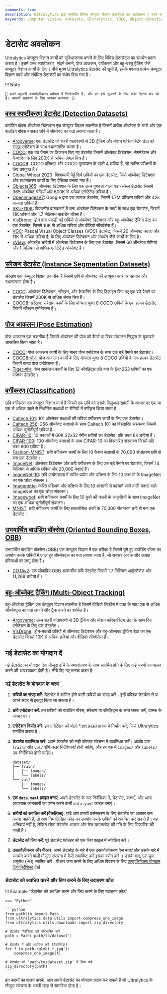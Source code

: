 ```yaml
---
comments: true
description: Ultralytics द्वारा समर्थित विभिन्न कंप्यूटर विज्ञान डेटासेट्स का अवलोकन | वस्त्र स्पष्टीकरण, संरेखण, पोज आकलन, छवि वर्गीकरण और बहु-वस्तु ट्रैकिंग के लिए।
keywords: computer vision, datasets, Ultralytics, YOLO, object detection, instance segmentation, pose estimation, image classification, multi-object tracking
---
```


# डेटासेट अवलोकन

Ultralytics कंप्यूटर विज्ञान कार्यों को सुविधाजनक बनाने के लिए विभिन्न डेटासेट्स का समर्थन प्रदान करता है। इसमें वस्त्र स्पष्टीकरण, संदर्भ बनाने, पोज आकलन, वर्गीकरण और बहु-वस्तु ट्रैकिंग जैसे कंप्यूटर विज्ञान कार्यों के लिए। नीचे मुख्य Ultralytics डेटासेट की सूची है, इसके पश्चात प्रत्येक कंप्यूटर विज्ञान कार्य और संबंधित डेटासेटों का संक्षेप दिया गया है।

!!! Note

    🚧 हमारे बहुभाषी दस्तावेज़ीकरण वर्तमान में निर्माणाधीन है, और हम इसे सुधारने के लिए कड़ी मेहनत कर रहे हैं। आपकी सहकार्य के लिए आपका धन्यवाद! 🙏

## [वस्त्र स्पष्टीकरण डेटासेट (Detection Datasets)](detect/index.md)

बाउंडिंग बॉक्स ऑब्जेक्ट डिटेक्शन एक कंप्यूटर विज्ञान तकनीक है जिसमें प्रत्येक ऑब्जेक्ट के चारों ओर एक बाउंडिंग बॉक्स बनाकर छवि में ऑब्जेक्ट का पता लगाया जाता है।

- [Argoverse](detect/argoverse.md): एक डेटासेट जो शहरी वातावरणों से 3D ट्रैकिंग और मोशन फोरेकास्टिंग डेटा को समृद्ध एनोटेशन के साथ स्थानांतरित करता है।
- [COCO](detect/coco.md): एक बड़े पैमाने पर डिज़ाइन किए गए डेटासेट जिसमें ऑब्जेक्ट डिटेक्शन, सेगमेंटेशन और कैप्शनिंग के लिए 200K से अधिक लेबल चित्र हैं।
- [COCO8](detect/coco8.md): COCO प्रशिक्षण और COCO मूल्यांकन के पहले 4 छवियां हैं, जो त्वरित परीक्षणों के लिए उपयुक्त हैं।
- [Global Wheat 2020](detect/globalwheat2020.md): विश्वव्यापी गेहूँ शिर्ष छवियों का एक डेटासेट, जिसे ऑब्जेक्ट डिटेक्शन और स्थानांतरण कार्यों के लिए ऐच्छिक बनाया गया है।
- [Objects365](detect/objects365.md): ऑब्जेक्ट डिटेक्शन के लिए एक उच्च गुणवत्ता वाला बड़ा-स्केल डेटासेट जिसमें 365 ऑब्जेक्ट श्रेणियाँ और 600K से अधिक एनोटेटेड छवियां हैं।
- [OpenImagesV7](detect/open-images-v7.md): Google द्वारा एक व्यापक डेटासेट, जिसमें 1.7M प्रशिक्षण छवियां और 42k मान्यता छवियां हैं।
- [SKU-110K](detect/sku-110k.md): विपणनीय वातावरणों में घना ऑब्जेक्ट डिटेक्शन के तत्वों के साथ एक डेटासेट, जिसमें 11K छवियां और 1.7 मिलियन बाउंडिंग बॉक्स हैं।
- [VisDrone](detect/visdrone.md): ड्रोन द्वारा पकड़ी गई छवियों से ऑब्जेक्ट डिटेक्शन और बहु-ऑब्जेक्ट ट्रैकिंग डेटा का एक डेटासेट, जिसमें 10K से अधिक छवियां और वीडियो सीक्वेंसेस हैं।
- [VOC](detect/voc.md): Pascal Visual Object Classes (VOC) डेटासेट, जिसमें 20 ऑब्जेक्ट कक्षाएं और 11K से अधिक छवियां हैं, के लिए ऑब्जेक्ट डिटेक्शन और संवर्धन जैसे कार्यों के लिए है।
- [xView](detect/xview.md): ओवरहेड छवियों में ऑब्जेक्ट डिटेक्शन के लिए एक डेटासेट, जिसमें 60 ऑब्जेक्ट श्रेणियां और 1 मिलियन से अधिक एनोटेटेड ऑब्जेक्ट हैं।

## [संरेखण डेटासेट (Instance Segmentation Datasets)](segment/index.md)

संरेखण एक कंप्यूटर विज्ञान तकनीक है जिसमें छवि में ऑब्जेक्ट की उपयुक्त स्तर पर पहचान और स्थानांतरण होता है।

- [COCO](segment/coco.md): ऑब्जेक्ट डिटेक्शन, संरेखण, और कैप्शनिंग के लिए डिज़ाइन किए गए एक बड़े पैमाने पर डेटासेट जिसमें 200K से अधिक लेबल चित्र हैं।
- [COCO8-संरेखण](segment/coco8-seg.md): संरेखण कार्यों के लिए योग्यता युक्त 8 COCO छवियों के एक हल्का डेटासेट जिसमें संरेखण एनोटेशन्स हैं।

## [पोज आकलन (Pose Estimation)](pose/index.md)

पोज आकलन एक तकनीक है जिसमें ऑब्जेक्ट की पोज को कैमरे या विश्व संचालन सिद्धांत के मुकाबले आकलित किया जाता है।

- [COCO](pose/coco.md): पोज आकलन कार्यों के लिए मानव पोज एनोटेशन के साथ एक बड़े पैमाने पर डेटासेट।
- [COCO8-पोज](pose/coco8-pose.md): पोज आकलन कार्यों के लिए योग्यता युक्त 8 COCO छवियों के एक हल्का डेटासेट जिसमें मानव पोज एनोटेशन्स हैं।
- [Tiger-पोज](pose/tiger-pose.md): पोज आकलन कार्यों के लिए 12 कीपॉइंट्स प्रति बाघ के लिए 263 छवियों का एक संक्षिप्त डेटासेट।

## [वर्गीकरण (Classification)](classify/index.md)

छवि वर्गीकरण एक कंप्यूटर विज्ञान कार्य है जिसमें एक छवि को उसके विज़ुअल सामग्री के आधार पर एक या एक से अधिक पहले से निर्धारित कक्षाओं या श्रेणियों में वर्गीकृत किया जाता है।

- [Caltech 101](classify/caltech101.md): 101 ऑब्जेक्ट कक्षाओं की छवियां वर्गीकरण कार्यों के लिए एक डेटासेट।
- [Caltech 256](classify/caltech256.md): 256 ऑब्जेक्ट कक्षाओं के साथ Caltech 101 का विस्तारित संस्करण जिसमें अधिक चुनौतीपूर्ण छवियां हैं।
- [CIFAR-10](classify/cifar10.md): 10 कक्षाओं में 60K 32x32 रंगीन छवियों का डेटासेट, प्रति कक्षा 6K छवियां हैं।
- [CIFAR-100](classify/cifar100.md): 100 ऑब्जेक्ट कक्षाओं के साथ CIFAR-10 का विस्तारित संस्करण जिसमें प्रति कक्षा 600 छवियां हैं।
- [Fashion-MNIST](classify/fashion-mnist.md): छवि वर्गीकरण कार्यों के लिए 10 फैशन कक्षाओं के 70,000 सेंधांतरण छवि से बना एक डेटासेट।
- [ImageNet](classify/imagenet.md): ऑब्जेक्ट डिटेक्शन और छवि वर्गीकरण के लिए एक बड़े पैमाने पर डेटासेट, जिसमें 14 मिलियन से अधिक छवियां और 20,000 कक्षाएं हैं।
- [ImageNet-10](classify/imagenet10.md): छवि प्रायोगशाला में त्वरित प्रयोग और परीक्षण के लिए 10 कक्षाओं के ImageNet का एक छोटा संकलन।
- [Imagenette](classify/imagenette.md): त्वरित प्रशिक्षण और परीक्षण के लिए 10 आसानी से पहचाने जाने वाली कक्षाएं वाले ImageNet का एक छोटा संकलन।
- [Imagewoof](classify/imagewoof.md): छवि वर्गीकरण कार्यों के लिए 10 कुत्ते की नस्लों के आकृतियों के साथ ImageNet का एक अधिक चुनौतीपूर्ण संकलन।
- [MNIST](classify/mnist.md): छवि वर्गीकरण कार्यों के लिए हस्तलेखित अंकों के 70,000 सेंधांतरण छवि से बना एक डेटासेट।

## [उभयार्थित बाउंडिंग बॉक्सेस (Oriented Bounding Boxes, OBB)](obb/index.md)

उभयार्थित बाउंडिंग बॉक्सेस (OBB) एक कंप्यूटर विज्ञान में एक तरीका है जिसमें घुमे हुए बाउंडिंग बॉक्स का उपयोग करके छवियों में एंगल हुए ऑब्जेक्ट्स का पता लगाया जाता है, जो अक्सर आवक और उपग्रह प्रतिमाओं पर लागू होता है।

- [DOTAv2](obb/dota-v2.md): एक लोकप्रिय OBB आकाशीय छवि डेटासेट जिसमें 1.7 मिलियन आइंस्टेंसेज और 11,268 छवियां हैं।

## [बहु-ऑब्जेक्ट ट्रैकिंग (Multi-Object Tracking)](track/index.md)

बहु-ऑब्जेक्ट ट्रैकिंग एक कंप्यूटर विज्ञान तकनीक है जिसमें वीडियो सिक्वेंस में वक्त के साथ एक से अधिक ऑब्जेक्ट्स का पता लगाने और ट्रैक करने का शामिल है।

- [Argoverse](detect/argoverse.md): उच्च शहरी वातावरणों से 3D ट्रैकिंग और मोशन फोरेकास्टिंग डेटा के साथ रिच एनोटेशन के लिए एक डेटासेट।
- [VisDrone](detect/visdrone.md): ड्रोन-पकड़ी छवियों से ऑब्जेक्ट डिटेक्शन और बहु-ऑब्जेक्ट ट्रैकिंग डेटा का एक डेटासेट जिसमें 10K से अधिक छवियां और वीडियो सीक्वेंसेस हैं।

## नई डेटासेट का योगदान दें

नई डेटासेट का योगदान देना मौजूदा ढांचे के स्थानांतरण के साथ समर्थित होने के लिए कई चरणों का पालन करने की आवश्यकता होती है। नीचे दिए गए मानक कदम हैं:

### नई डेटासेट के योगदान के चरण

1. **छवियों का संग्रह करें**:
   डेटासेट में शामिल होने वाली छवियों का संग्रह करें। इन्हें पब्लिक डेटाबेस से या अपने संग्रह से इकट्ठा किया जा सकता है।

2. **छवि एनोटेशन करें**:
   इन छवियों को बाउंडिंग बॉक्स, संरेखण या कीपॉइंट्स के साथ थस्क करें, टास्क के आधार पर।

3. **एनोटेशन निर्यात करें**:
   इन एनोटेशन को योलो *.txt फ़ाइल प्रारूप में निर्यात करें, जिसे Ultralytics समर्थित करता है।

4. **डेटासेट व्यवस्थित करें**:
   अपने डेटासेट को सही फ़ोल्डर संरचना में व्यवस्थित करें। आपके पास `train/` और `val/` शीर्ष-स्तर निर्देशिकाएँ होनी चाहिए, और हर एक में `images/` और `labels/` उप-निर्देशिका होनी चाहिए।

    ```
    dataset/
    ├── train/
    │   ├── images/
    │   └── labels/
    └── val/
        ├── images/
        └── labels/
    ```

5. **एक `data.yaml` फ़ाइल बनाएं**:
   अपने डेटासेट के रूट निर्देशिका में, डेटासेट, कक्षाएँ, और अन्य आवश्यक जानकारी का वर्णन करने वाली `data.yaml` फ़ाइल बनाएं।

6. **छवियों को अवधित करें (वैकल्पिक)**:
   यदि आप प्रभावी प्रसंस्करण के लिए डेटासेट का आकार कम करना चाहते हैं, तो आप निम्नलिखित कोड का उपयोग करके छवियों को अवधित कर सकते हैं। यह अनिवार्य नहीं है, लेकिन छोटा डेटासेट आकार और तेज डाउनलोड की गति के लिए सिफारिश की जाती है।

7. **डेटासेट को ज़िप करें**:
   पूरे डेटासेट फ़ोल्डर को एक ज़िप फ़ाइल में संपीड़ित करें।

8. **दस्तावेज़ीकरण और पीआर**: अपने डेटासेट के बारे में एक दस्तावेज़ीकरण पेज बनाएं और उसके बारे में समर्थन करने वाली मौजूदा संरचना में कैसे समाविष्ट करें इसका वर्णन करें । उसके बाद, एक पुल अनुरोध (PR) सबमिट करें। पीआर जमा करने के लिए अधिक विवरण के लिए [उल्ट्रालिटिक्स योगदान दिशानिर्देशिका](https://docs.ultralytics.com/help/contributing) देखें।

### डेटासेट को अवधित करने और ज़िप करने के लिए उदाहरण कोड

!!! Example "डेटासेट को अवधित करने और ज़िप करने के लिए उदाहरण कोड"

    === "Python"

    ```python
    from pathlib import Path
    from ultralytics.data.utils import compress_one_image
    from ultralytics.utils.downloads import zip_directory

    # डेटासेट निर्देशिका को परिभाषित करें
    path = Path('path/to/dataset')

    # डेटासेट में छवि अवधित करें (वैकल्पिक)
    for f in path.rglob('*.jpg'):
        compress_one_image(f)

    # डेटासेट को 'path/to/dataset.zip' में ज़िप करें
    zip_directory(path)
    ```

इन कदमों का पालन करके, आप अपने डेटासेट का योगदान प्रदान कर सकते हैं जो Ultralytics के मौजूदा संरचना के अच्छी तरह से समाविष्ट होता है।

